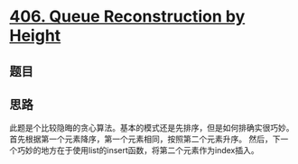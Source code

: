 # [406. Queue Reconstruction by Height](https://leetcode.com/problems/queue-reconstruction-by-height/)

## 题目

## 思路

此题是个比较隐晦的贪心算法。基本的模式还是先排序，但是如何排确实很巧妙。
首先根据第一个元素降序，第一个元素相同，按照第二个元素升序。
然后，下一个巧妙的地方在于使用list的insert函数，将第二个元素作为index插入。